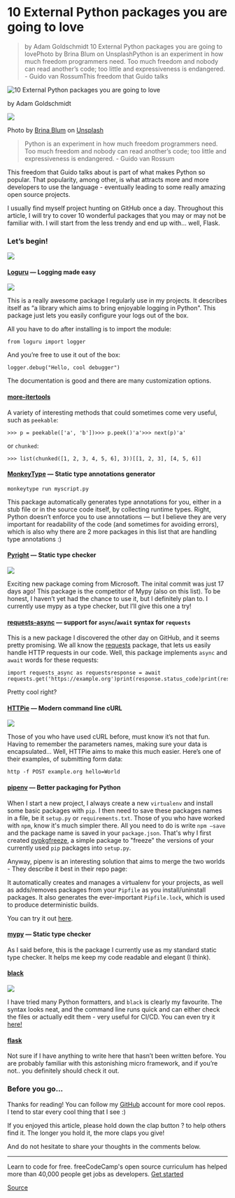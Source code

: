 # 10 External Python packages you are going to love

> by Adam Goldschmidt 10 External Python packages you are going to lovePhoto by Brina Blum on UnsplashPython is an experiment in how much freedom programmers need. Too much freedom and nobody can read another’s code; too little and expressiveness is endangered. - Guido van RossumThis freedom that Guido talks

![10 External Python packages you are going to love](https://cdn-media-1.freecodecamp.org/images/0*Metg2GPm6OTYWKZh)

by Adam Goldschmidt

![](https://cdn-media-1.freecodecamp.org/images/Tehd4MeGX2yYQUFUtdcWWNbUE7Qk9qFsZ9-Z)

Photo by [Brina Blum](https://unsplash.com/@brina_blum?utm_source=medium&utm_medium=referral) on [Unsplash](https://unsplash.com/?utm_source=medium&utm_medium=referral)

> Python is an experiment in how much freedom programmers need. Too much freedom and nobody can read another’s code; too little and expressiveness is endangered. - Guido van Rossum

This freedom that Guido talks about is part of what makes Python so popular. That popularity, among other, is what attracts more and more developers to use the language - eventually leading to some really amazing open source projects.

I usually find myself project hunting on GitHub once a day. Throughout this article, I will try to cover 10 wonderful packages that you may or may not be familiar with. I will start from the less trendy and end up with… well, Flask.

### Let’s begin!

![](https://cdn-media-1.freecodecamp.org/images/oGpPuDrsAM6KYONzQCrIZXv1xAEIv-oVuIUT)

#### [Loguru](https://github.com/Delgan/loguru) — Logging made easy

![](https://cdn-media-1.freecodecamp.org/images/DWrohhPZvoWbH4s8apMbg8nXZOtf3m0lAhvk)

This is a really awesome package I regularly use in my projects. It describes itself as “a library which aims to bring enjoyable logging in Python". This package just lets you easily configure your logs out of the box.

All you have to do after installing is to import the module:

    from loguru import logger

And you’re free to use it out of the box:

    logger.debug("Hello, cool debugger")

The documentation is good and there are many customization options.

#### [more-itertools](https://github.com/erikrose/more-itertools)

A variety of interesting methods that could sometimes come very useful, such as `peekable`:

    >>> p = peekable(['a', 'b'])>>> p.peek()'a'>>> next(p)'a'

or `chunked`:

    >>> list(chunked([1, 2, 3, 4, 5, 6], 3))[[1, 2, 3], [4, 5, 6]]

#### [MonkeyType](https://github.com/Instagram/MonkeyType) — Static type annotations generator

    monkeytype run myscript.py

This package automatically generates type annotations for you, either in a stub file or in the source code itself, by collecting runtime types. Right, Python doesn’t enforce you to use annotations — but I believe they are very important for readability of the code (and sometimes for avoiding errors), which is also why there are 2 more packages in this list that are handling type annotations :)

#### [Pyright](https://github.com/Microsoft/pyright) — Static type checker

![](https://cdn-media-1.freecodecamp.org/images/B5KVRNqA90q0PqVY18dvfvc7m7rbjYYVf1EP)

Exciting new package coming from Microsoft. The inital commit was just 17 days ago! This package is the competitor of Mypy (also on this list). To be honest, I haven’t yet had the chance to use it, but I definitely plan to. I currently use mypy as a type checker, but I’ll give this one a try!

#### [requests-async](https://github.com/encode/requests-async) — support for `async`/`await` syntax for `requests`

This is a new package I discovered the other day on GitHub, and it seems pretty promising. We all know the [requests](https://github.com/kennethreitz/requests) package, that lets us easily handle HTTP requests in our code. Well, this package implements `async` and `await` words for these requests:

    import requests_async as requests​response = await requests.get('https://example.org')print(response.status_code)print(response.text)

Pretty cool right?

#### [HTTPie](https://github.com/jakubroztocil/httpie) — Modern command line cURL

![](https://cdn-media-1.freecodecamp.org/images/UAD--5ZtcqjDRRKA4Y1oXEWzob6GTM94sXGa)

Those of you who have used cURL before, must know it’s not that fun. Having to remember the parameters names, making sure your data is encapsulated… Well, HTTPie aims to make this much easier. Here’s one of their examples, of submitting form data:

    http -f POST example.org hello=World

#### [pipenv](https://github.com/pypa/pipenv) — Better packaging for Python

When I start a new project, I always create a new `virtualenv` and install some basic packages with `pip`. I then need to save these packages names in a file, be it `setup.py` or `requirements.txt`. Those of you who have worked with `npm`, know it's much simpler there. All you need to do is write `npm —save` and the package name is saved in your `package.json`. That's why I first created [pypkgfreeze](https://github.com/AdamGold/pypkgfreeze), a simple package to "freeze" the versions of your currently used `pip` packages into `setup.py`.

Anyway, pipenv is an interesting solution that aims to merge the two worlds - They describe it best in their repo page:

It automatically creates and manages a virtualenv for your projects, as well as adds/removes packages from your `Pipfile` as you install/uninstall packages. It also generates the ever-important `Pipfile.lock`, which is used to produce deterministic builds.

You can try it out [here](https://rootnroll.com/d/pipenv/).

#### [mypy](https://github.com/python/mypy) — Static type checker

As I said before, this is the package I currently use as my standard static type checker. It helps me keep my code readable and elegant (I think).

#### [black](https://github.com/ambv/black)

![](https://cdn-media-1.freecodecamp.org/images/dQoUny7l5N6sWs2GCECZKHALf59t9398hNNp)

I have tried many Python formatters, and `black` is clearly my favourite. The syntax looks neat, and the command line runs quick and can either check the files or actually edit them - very useful for CI/CD. You can even try it [here!](<chrome-extension://cjedbglnccaioiolemnfhjncicchinao/%5Bhttps://black.now.sh%5D(https://black.now.sh/)>)

#### [flask](https://github.com/pallets/flask)

Not sure if I have anything to write here that hasn’t been written before. You are probably familiar with this astonishing micro framework, and if you’re not.. you definitely should check it out.

### Before you go…

Thanks for reading! You can follow my [GitHub](https://github.com/AdamGold) account for more cool repos. I tend to star every cool thing that I see :)

If you enjoyed this article, please hold down the clap button ? to help others find it. The longer you hold it, the more claps you give!

And do not hesitate to share your thoughts in the comments below.

---

Learn to code for free. freeCodeCamp's open source curriculum has helped more than 40,000 people get jobs as developers. [Get started](https://www.freecodecamp.org/learn)

[Source](https://www.freecodecamp.org/news/these-python-packages-will-help-accelerate-your-development-process-d4b3f170b1ea/)
